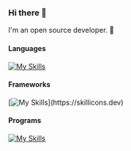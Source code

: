 ### Hi there 👋
I'm an open source developer. 🌱 

#### Languages
[![My Skills](https://skillicons.dev/icons?i=c,cpp,python,markdown)](https://skillicons.dev)

#### Frameworks
[![My Skills](https://skillicons.dev/icons?i=gtk,cmake,django,git,github,gitlab,ai,)](https://skillicons.dev)


#### Programs
[![My Skills](https://skillicons.dev/icons?i=vscode,vim,blender,linux,raspberrypi,stackoverflow)](https://skillicons.dev)

